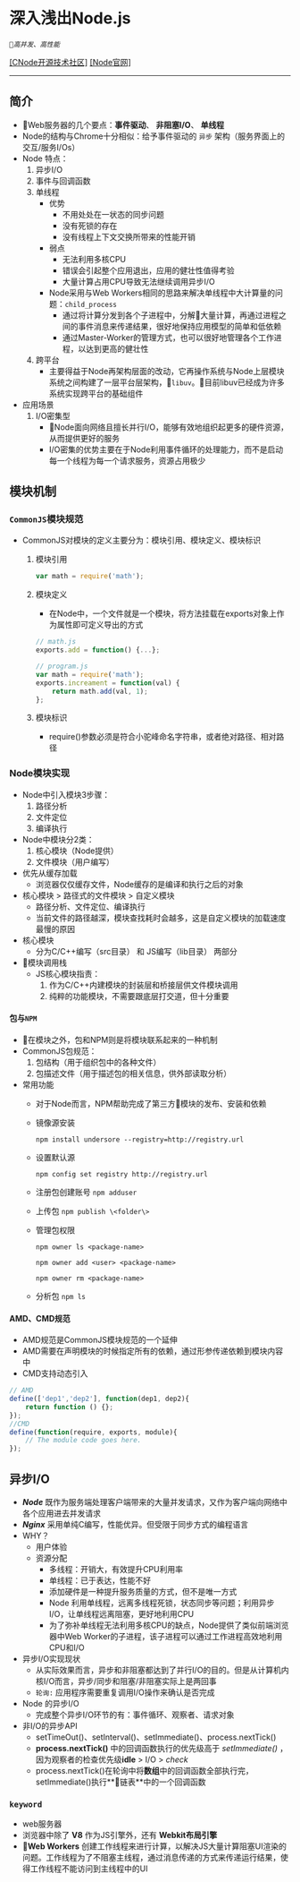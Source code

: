 # 深入浅出Node.js

_`高并发、高性能`_

[[CNode开源技术社区]](https://cnodejs.org/)
[[Node官网]](https://nodejs.org/en/)

---

## 简介

- Web服务器的几个要点：**事件驱动**、 **非阻塞I/O**、 **单线程**
- Node的结构与Chrome十分相似：给予事件驱动的 `异步` 架构（服务界面上的交互/服务I/Os）
- Node 特点：
    1. 异步I/O
    2. 事件与回调函数
    3. 单线程
        - 优势
            - 不用处处在一状态的同步问题
            - 没有死锁的存在
            - 没有线程上下文交换所带来的性能开销
        - 弱点
            - 无法利用多核CPU
            - 错误会引起整个应用退出，应用的健壮性值得考验
            - 大量计算占用CPU导致无法继续调用异步I/O
        - Node采用与Web Workers相同的思路来解决单线程中大计算量的问题：`child_process`
            - 通过将计算分发到各个子进程中，分解大量计算，再通过进程之间的事件消息来传递结果，很好地保持应用模型的简单和低依赖
            - 通过Master-Worker的管理方式，也可以很好地管理各个工作进程，以达到更高的健壮性
    4. 跨平台
        - 主要得益于Node再架构层面的改动，它再操作系统与Node上层模块系统之间构建了一层平台层架构，`libuv`。目前libuv已经成为许多系统实现跨平台的基础组件
- 应用场景
    1. I/O密集型
        - Node面向网络且擅长并行I/O，能够有效地组织起更多的硬件资源，从而提供更好的服务
        - I/O密集的优势主要在于Node利用事件循环的处理能力，而不是启动每一个线程为每一个请求服务，资源占用极少

## 模块机制

### `CommonJS`模块规范

- CommonJS对模块的定义主要分为：模块引用、模块定义、模块标识
    1. 模块引用

        ``` js
        var math = require('math');
        ```

    2. 模块定义
        - 在Node中，一个文件就是一个模块，将方法挂载在exports对象上作为属性即可定义导出的方式

        ``` js
        // math.js
        exports.add = function() {...};

        // program.js
        var math = require('math');
        exports.increament = function(val) {
            return math.add(val, 1);
        };
        ```

    3. 模块标识
        - require()参数必须是符合小驼峰命名字符串，或者绝对路径、相对路径

### Node模块实现

- Node中引入模块3步骤：
    1. 路径分析
    2. 文件定位
    3. 编译执行
- Node中模块分2类：
    1. 核心模块（Node提供）
    2. 文件模块（用户编写）
- 优先从缓存加载
    + 浏览器仅仅缓存文件，Node缓存的是编译和执行之后的对象
- 核心模块 > 路径式的文件模块 > 自定义模块
    + 路径分析、文件定位、编译执行
    + 当前文件的路径越深，模块查找耗时会越多，这是自定义模块的加载速度最慢的原因
- 核心模块
    + 分为C/C++编写（src目录） 和 JS编写（lib目录） 两部分
- 模块调用栈
    + JS核心模块指责：
        1. 作为C/C++内建模块的封装层和桥接层供文件模块调用
        2. 纯粹的功能模块，不需要跟底层打交道，但十分重要

#### 包与`NPM`

- 在模块之外，包和NPM则是将模块联系起来的一种机制
- CommonJS包规范：
    1. 包结构（用于组织包中的各种文件）
    2. 包描述文件（用于描述包的相关信息，供外部读取分析）
- 常用功能
    + 对于Node而言，NPM帮助完成了第三方模块的发布、安装和依赖
    + 镜像源安装 
    
        `npm install undersore --registry=http://registry.url`
    + 设置默认源
    
        `npm config set registry http://registry.url`
    + 注册包创建账号
    `npm adduser`
    + 上传包
    `npm publish \<folder\>`
    + 管理包权限

        `npm owner ls <package-name>`

        `npm owner add <user> <package-name>`
        
        `npm owner rm <package-name>`
    + 分析包
        `npm ls`

#### AMD、CMD规范

- AMD规范是CommonJS模块规范的一个延伸
- AMD需要在声明模块的时候指定所有的依赖，通过形参传递依赖到模块内容中
- CMD支持动态引入
``` js
// AMD
define(['dep1','dep2'], function(dep1, dep2){
    return function () {};
});
//CMD
define(function(require, exports, module){
    // The module code goes here.
});
```

## 异步I/O

- **_Node_** 既作为服务端处理客户端带来的大量并发请求，又作为客户端向网络中各个应用进去并发请求
- **_Nginx_** 采用单纯C编写，性能优异。但受限于同步方式的编程语言
- WHY？
    + 用户体验
    + 资源分配
        - 多线程：开销大，有效提升CPU利用率
        - 单线程：已于表达，性能不好
        - 添加硬件是一种提升服务质量的方式，但不是唯一方式
        - Node 利用单线程，远离多线程死锁，状态同步等问题；利用异步I/O，让单线程远离阻塞，更好地利用CPU
        - 为了弥补单线程无法利用多核CPU的缺点，Node提供了类似前端浏览器中Web Worker的子进程，该子进程可以通过工作进程高效地利用CPU和I/O
- 异步I/O实现现状
    + 从实际效果而言，异步和非阻塞都达到了并行I/O的目的。但是从计算机内核I/O而言，异步/同步和阻塞/非阻塞实际上是两回事
    + `轮询:` 应用程序需要重复调用I/O操作来确认是否完成
- Node 的异步I/O
    + 完成整个异步I/O环节的有：事件循环、观察者、请求对象
- 非I/O的异步API
    + setTimeOut()、setInterval()、setImmediate()、process.nextTick()
    + **process.nextTick()** 中的回调函数执行的优先级高于 _setImmediate()_ ，因为观察者的检查优先级**idle** > I/O > _check_
    + process.nextTick()在轮询中将**数组**中的回调函数全部执行完，setImmediate()执行**链表**中的一个回调函数  

### `keyword`

- web服务器
- 浏览器中除了 **V8** 作为JS引擎外，还有 **Webkit布局引擎**
- **Web Workers** 创建工作线程来进行计算，以解决JS大量计算阻塞UI渲染的问题。工作线程为了不阻塞主线程，通过消息传递的方式来传递运行结果，使得工作线程不能访问到主线程中的UI
